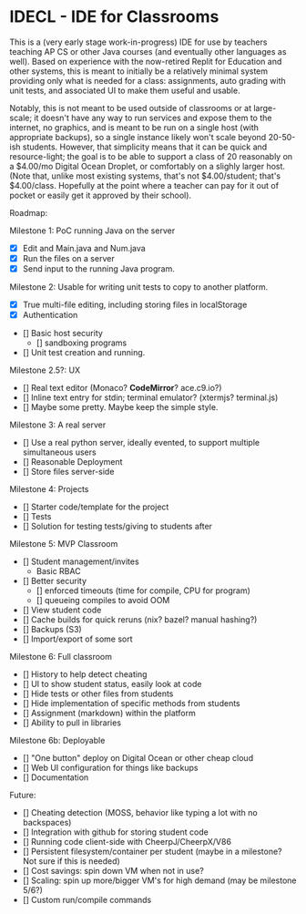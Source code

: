 IDECL - IDE for Classrooms
==========================

This is a (very early stage work-in-progress) IDE for use by teachers teaching AP CS or other Java courses (and eventually other languages as well).  Based on experience with the now-retired Replit for Education and other systems, this is meant to initially be a relatively minimal system providing only what is needed for a class: assignments, auto grading with unit tests, and associated UI to make them useful and usable.

Notably, this is not meant to be used outside of classrooms or at large-scale; it doesn't have any way to run services and expose them to the internet, no graphics, and is meant to be run on a single host (with appropriate backups), so a single instance likely won't scale beyond 20-50-ish students.  However, that simplicity means that it can be quick and resource-light; the goal is to be able to support a class of 20 reasonably on a $4.00/mo Digital Ocean Droplet, or comfortably on a slighly larger host.  (Note that, unlike most existing systems, that's not $4.00/student; that's $4.00/class.  Hopefully at the point where a teacher can pay for it out of pocket or easily get it approved by their school).

Roadmap:

Milestone 1: PoC running Java on the server
- [X] Edit and Main.java and Num.java
- [X] Run the files on a server
- [X] Send input to the running Java program.

Milestone 2: Usable for writing unit tests to copy to another platform.
- [X] True multi-file editing, including storing files in localStorage
- [X] Authentication
- [] Basic host security
  - [] sandboxing programs
- [] Unit test creation and running.

Milestone 2.5?: UX
- [] Real text editor (Monaco?  **CodeMirror**? ace.c9.io?)
- [] Inline text entry for stdin; terminal emulator? (xtermjs? terminal.js)
- [] Maybe some pretty.  Maybe keep the simple style.

Milestone 3: A real server
- [] Use a real python server, ideally evented, to support multiple simultaneous users
- [] Reasonable Deployment
- [] Store files server-side

Milestone 4: Projects
- [] Starter code/template for the project
- [] Tests
- [] Solution for testing tests/giving to students after

Milestone 5: MVP Classroom
- [] Student management/invites
  - Basic RBAC
- [] Better security
  - [] enforced timeouts (time for compile, CPU for program)
  - [] queueing compiles to avoid OOM
- [] View student code
- [] Cache builds for quick reruns (nix? bazel? manual hashing?)
- [] Backups (S3)
- [] Import/export of some sort

Milestone 6: Full classroom
- [] History to help detect cheating
- [] UI to show student status, easily look at code
- [] Hide tests or other files from students
- [] Hide implementation of specific methods from students
- [] Assignment (markdown) within the platform
- [] Ability to pull in libraries

Milestone 6b: Deployable
- [] "One button" deploy on Digital Ocean or other cheap cloud
- [] Web UI configuration for things like backups
- [] Documentation

Future:
- [] Cheating detection (MOSS, behavior like typing a lot with no backspaces)
- [] Integration with github for storing student code
- [] Running code client-side with CheerpJ/CheerpX/V86
- [] Persistent filesystem/container per student (maybe in a milestone?  Not sure if this is needed)
- [] Cost savings: spin down VM when not in use?
- [] Scaling: spin up more/bigger VM's for high demand (may be milestone 5/6?)
- [] Custom run/compile commands
